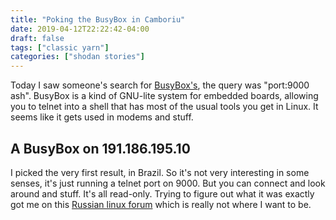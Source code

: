 ```yaml
---
title: "Poking the BusyBox in Camboriu"
date: 2019-04-12T22:22:42-04:00
draft: false
tags: ["classic yarn"]
categories: ["shodan stories"]
---
```


Today I saw someone's search for [BusyBox's](https://busybox.net/), the query was "port:9000 ash". BusyBox is a kind of GNU-lite system for embedded boards, allowing you to telnet into a shell that has most of the usual tools you get in Linux. It seems like it gets used in modems and stuff.

## A BusyBox on 191.186.195.10
I picked the very first result, in Brazil. So it's not very interesting in some senses, it's just running a telnet port on 9000. But you can connect and look around and stuff. It's all read-only. Trying to figure out what it was exactly got me on this [Russian linux forum](https://rdot.org/forum/archive/index.php/t-6-p-14.html) which is really not where I want to be.

<!-- See you tomorrow. -->
